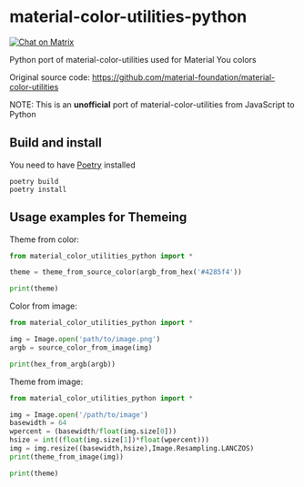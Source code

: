 # material-color-utilities-python

[![Chat on Matrix](https://matrix.to/img/matrix-badge.svg)](https://matrix.to/#/#AdwCustomizer:matrix.org)

Python port of material-color-utilities used for Material You colors

Original source code: https://github.com/material-foundation/material-color-utilities

NOTE: This is an **unofficial** port of material-color-utilities from JavaScript to Python

## Build and install

You need to have [Poetry](https://python-poetry.org) installed

```shell
poetry build
poetry install
```

## Usage examples for Themeing

Theme from color:

``` python
from material_color_utilities_python import *

theme = theme_from_source_color(argb_from_hex('#4285f4'))

print(theme)
```

Color from image:

``` python
from material_color_utilities_python import *

img = Image.open('path/to/image.png')
argb = source_color_from_image(img)

print(hex_from_argb(argb))
```

Theme from image:

``` python
from material_color_utilities_python import *

img = Image.open('/path/to/image')
basewidth = 64
wpercent = (basewidth/float(img.size[0]))
hsize = int((float(img.size[1])*float(wpercent)))
img = img.resize((basewidth,hsize),Image.Resampling.LANCZOS)
print(theme_from_image(img))

print(theme)
```
